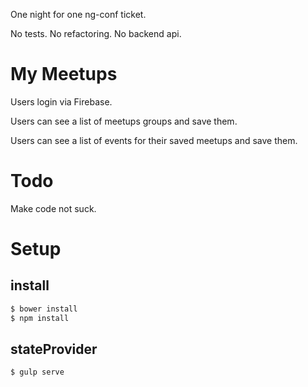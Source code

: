 One night for one ng-conf ticket.

No tests. No refactoring. No backend api.

# My Meetups

Users login via Firebase.

Users can see a list of meetups groups and save them.

Users can see a list of events for their saved meetups and save them.

# Todo

Make code not suck.

# Setup

## install

```bash
$ bower install
$ npm install
```

## stateProvider

```bash
$ gulp serve
```
